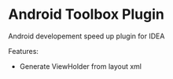 Android Toolbox Plugin
======================

Android developement speed up plugin for IDEA

Features:
* Generate ViewHolder from layout xml